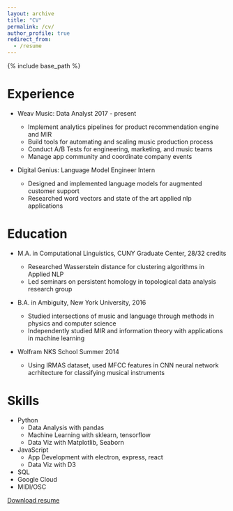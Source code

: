```yaml
---
layout: archive
title: "CV"
permalink: /cv/
author_profile: true
redirect_from:
  - /resume
---
```


{% include base_path %}


Experience
======
* Weav Music: Data Analyst 2017 - present
  * Implement analytics pipelines for product recommendation engine and MIR 
  * Build tools for automating and scaling music production process
  * Conduct A/B Tests for engineering, marketing, and music teams
  * Manage app community and coordinate company events

* Digital Genius: Language Model Engineer Intern
  * Designed and implemented language models for augmented customer support
  * Researched word vectors and state of the art applied nlp applications

Education
======

* M.A. in Computational Linguistics, CUNY Graduate Center, 28/32 credits  
  * Researched Wasserstein distance for clustering algorithms in Applied NLP
  * Led seminars on persistent homology in topological data analysis research group

* B.A. in Ambiguity, New York University, 2016
  * Studied intersections of music and language through methods in physics and computer science
  * Independently studied MIR and information theory with applications in machine learning

* Wolfram NKS School Summer 2014
  * Using IRMAS dataset, used MFCC features in CNN neural network acrhitecture for classifying musical instruments 

Skills
======
* Python
  * Data Analysis with pandas
  * Machine Learning with sklearn, tensorflow
  * Data Viz with Matplotlib, Seaborn
* JavaScript
  * App Development with electron, express, react
  * Data Viz with D3
* SQL
* Google Cloud
* MIDI/OSC

<a href="../images/resume.pdf">Download resume</a>